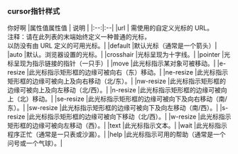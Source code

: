 ### cursor指针样式
<span style="cursor:pointer">你好啊</span>
|属性值属性值 | 说明 |
|:--:|:--|
|url	 |  需使用的自定义光标的 URL。 <br/>注释：请在此列表的末端始终定义一种普通的光标，<br/>以防没有由 URL 定义的可用光标。|
|default	|默认光标（通常是一个箭头）|
|auto	|默认。浏览器设置的光标。|
|crosshair	|光标呈现为十字线。|
|pointer	|光标呈现为指示链接的指针（一只手）|
|move	|此光标指示某对象可被移动。|
|e-resize	|此光标指示矩形框的边缘可被向右（东）移动。|
|ne-resize	|此光标指示矩形框的边缘可被向上及向右移动（北/东）。|
|nw-resize	|此光标指示矩形框的边缘可被向上及向左移动（北/西）。|
|n-resize	|此光标指示矩形框的边缘可被向上（北）移动。|
|se-resize	|此光标指示矩形框的边缘可被向下及向右移动（南/东）。|
|sw-resize	|此光标指示矩形框的边缘可被向下及向左移动（南/西）。|
|s-resize	|此光标指示矩形框的边缘可被向下移动（北/西）。|
|w-resize	|此光标指示矩形框的边缘可被向左移动（西）。|
|text	|此光标指示文本。|
|wait	|此光标指示程序正忙（通常是一只表或沙漏）。|
|help	|此光标指示可用的帮助（通常是一个问号或一个气球）。|
